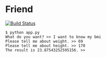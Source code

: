 # Friend
[![Build Status](https://travis-ci.org/jckdotim/friend.svg?branch=master)](https://travis-ci.org/jckdotim/friend)

```
$ python app.py
What do you want? >> I want to know my bmi
Please tell me about weight. >> 69
Please tell me about height. >> 170
The result is 23.87543252595156. >>
```
